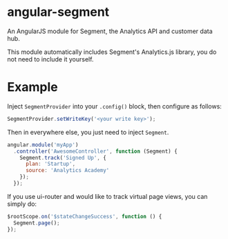 # angular-segment

An AngularJS module for Segment, the Analytics API and customer data hub.

This module automatically includes Segment's Analytics.js library, you do not
need to include it yourself.

# Example

Inject `SegmentProvider` into your `.config()` block, then configure as
follows:

```javascript
SegmentProvider.setWriteKey('<your write key>');
```

Then in everywhere else, you just need to inject `Segment`.

```javascript
angular.module('myApp')
  .controller('AwesomeController', function (Segment) {
    Segment.track('Signed Up', {
      plan: 'Startup',
      source: 'Analytics Academy'
    });
  });
```

If you use ui-router and would like to track virtual page views, you can simply
do:

```javascript
$rootScope.on('$stateChangeSuccess', function () {
  Segment.page();
});
```
